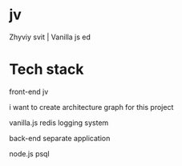 # jv
Zhyviy svit | Vanilla js ed

# Tech stack

front-end jv

i want to create architecture graph for this project

vanilla.js
redis
logging system

back-end separate application 

node.js
psql

<!-- ## Overview -->
<!---->
<!---->
<!-- ### Dependent Services -->
<!---->
<!-- - The application relies on  -->
<!---->
<!-- ### Overview of Application Functionality  -->
<!---->
<!-- ## Development -->
<!---->
<!-- ### Prerequisites -->
<!---->
<!-- Before you begin, ensure you have the following installed: -->
<!---->
<!-- - [Git](https://git-scm.com/) -->
<!-- - [Docker](https://docs.docker.com/get-started/get-docker/) -->
<!---->
<!-- ### 🚀 Installation -->
<!---->
<!-- 1. Clone the repository: -->
<!---->
<!--    ```sh -->
<!--    git clone  -->
<!--    cd  -->
<!--    ``` -->
<!---->
<!-- 2. Setup the project from scratch using the `setup` target: -->
<!---->
<!--    ```sh -->
<!--    make setup -->
<!--    ``` -->
<!---->
<!-- 3. Verify that the application is running: -->
<!---->
<!--    ```sh -->
<!--    curl -X GET http://localhost:3001/status -->
<!--    ``` -->
<!---->
<!--    Expected response: -->
<!---->
<!--    ```json -->
<!--    { -->
<!--      "pub_client_ready": true, -->
<!--      "sub_client_ready": true, -->
<!--      "app_cache": true, -->
<!--      "server_status": 200, -->
<!--      "errors": { -->
<!--        "pubClientErrors": "", -->
<!--        "subClientError": "", -->
<!--        "appCacheError": "" -->
<!--      } -->
<!--    } -->
<!--    ``` -->
<!---->
<!-- > **NOTE:** Run `make help` to see all the available commands. -->
<!---->
<!-- ### Postman request collection -->
<!---->
<!-- To perform requests, use the Postman collection available in the `req-collection` folder. -->
<!---->
<!-- 1. Import the html_collection.json file into Postman. -->
<!-- 2. Import the env.json file into Postman. -->
<!-- 3. Set the imported environment as the active environment for the collection. -->
<!---->
<!-- Once these steps are completed, you can use the collection to make requests. -->
<!---->
<!-- ### Configuration -->
<!---->
<!-- #### Environment Variables -->
<!---->
<!-- The application relies on environment variables for configuration.   -->
<!-- You can modify them using the `.env` file, then run `make up` to apply changes. -->
<!---->
<!-- Below is an overview of key variables: -->
<!---->
<!-- | Variable           | Description                                                    | -->
<!-- | ------------------ | -------------------------------------------------------------- | -->
<!-- | `APP_PORT`         | port number for the application (default: `3001`)              | -->
<!---->
<!-- ## Testing -->
<!---->
<!-- To run tests locally after setting up the project (`make setup`), use: -->
<!---->
<!-- ```sh -->
<!-- make test-run -->
<!-- ``` -->
<!---->
<!-- `make test` is primarily for CI, though can be used locally, it is not optimized for local usage. -->
<!---->
<!-- ```sh -->
<!-- make test -->
<!-- ``` -->
